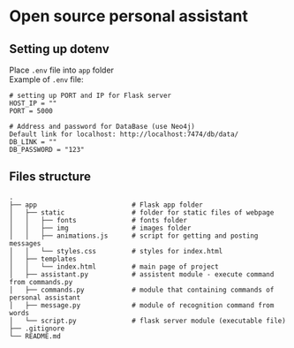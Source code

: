 # Open source personal assistant
## Setting up dotenv
Place `.env` file into `app` folder  
Example of `.env` file:
```
# setting up PORT and IP for Flask server
HOST_IP = ""
PORT = 5000

# Address and password for DataBase (use Neo4j)  
Default link for localhost: http://localhost:7474/db/data/
DB_LINK = ""
DB_PASSWORD = "123"
```

## Files structure

    .
    ├── app                        # Flask app folder
    │   ├── static                 # folder for static files of webpage
    │   │   ├── fonts              # fonts folder
    │   │   ├── img                # images folder
    │   │   ├── animations.js      # script for getting and posting messages
    │   │   └── styles.css         # styles for index.html
    │   ├── templates
    │   │   └── index.html         # main page of project
    │   ├── assistant.py           # assistent module - execute command from commands.py
    │   ├── commands.py            # module that containing commands of personal assistant
    │   ├── message.py             # module of recognition command from words
    │   └── script.py              # flask server module (executable file)
    ├── .gitignore
    └── README.md
